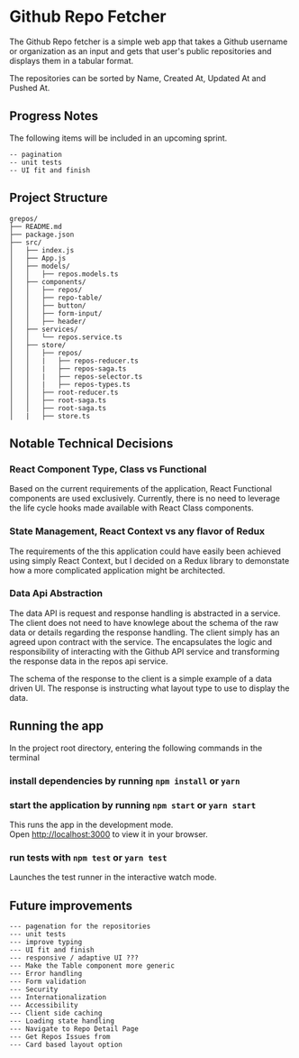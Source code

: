 # Github Repo Fetcher

The Github Repo fetcher is a simple web app that takes a Github username or organization as an input and gets that user's public repositories and displays them in a tabular format.

The repositories can be sorted by Name, Created At, Updated At and Pushed At.

## Progress Notes

The following items will be included in an upcoming sprint.
```
-- pagination
-- unit tests
-- UI fit and finish
```

## Project Structure

```
grepos/
├── README.md
├── package.json
├── src/
│   ├── index.js
│   ├── App.js
│   ├── models/
│   │   ├── repos.models.ts
│   ├── components/
│   │   ├── repos/
│   │   ├── repo-table/
│   │   ├── button/
│   │   ├── form-input/
│   │   ├── header/
│   ├── services/
│   │   └── repos.service.ts
│   ├── store/
│   │   ├── repos/
│   │   |   ├── repos-reducer.ts
│   │   |   ├── repos-saga.ts
│   │   |   ├── repos-selector.ts
│   │   |   ├── repos-types.ts
│   │   ├── root-reducer.ts
│   │   ├── root-saga.ts
│   │   ├── root-saga.ts
│   |   ├── store.ts
```

## Notable Technical Decisions

### React Component Type, Class vs Functional

Based on the current requirements of the application, React Functional components are used exclusively. Currently, there is no need to leverage the life cycle hooks made available with React Class components.

### State Management, React Context vs any flavor of Redux

The requirements of the this application could have easily been achieved using simply React Context, but I decided on a Redux library to demonstate how a more complicated application might be architected.

### Data Api Abstraction

The data API is request and response handling is abstracted in a service. The client does not need to have knowlege about the schema of the raw data or details regarding the response handling. The client simply has an agreed upon contract with the service. The encapsulates the logic and responsibility of interacting with the Github API service and transforming the response data in the repos api service.

The schema of the response to the client is a simple example of a data driven UI. The response is instructing what layout type to use to display the data.

## Running the app

In the project root directory, entering the following commands in the terminal

### install dependencies by running `npm install` or `yarn` 

### start the application by running `npm start` or `yarn start`

This runs the app in the development mode.\
Open [http://localhost:3000](http://localhost:3000) to view it in your browser.


### run tests with `npm test` or `yarn test`
Launches the test runner in the interactive watch mode.

## Future improvements
```
--- pagenation for the repositories
--- unit tests
--- improve typing
--- UI fit and finish
--- responsive / adaptive UI ???
--- Make the Table component more generic
--- Error handling
--- Form validation
--- Security
--- Internationalization
--- Accessibility
--- Client side caching
--- Loading state handling
--- Navigate to Repo Detail Page
--- Get Repos Issues from
--- Card based layout option
```
